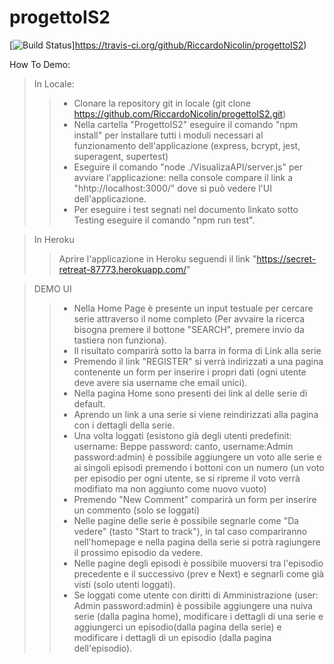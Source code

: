 # progettoIS2
[![Build Status](https://travis-ci.org/RiccardoNicolin/progettoIS2.svg?branch=main)]https://travis-ci.org/github/RiccardoNicolin/progettoIS2)


How To Demo:
> In Locale:
> > * Clonare la repository git in locale (git clone https://github.com/RiccardoNicolin/progettoIS2.git)
> > * Nella cartella "ProgettoIS2" eseguire il comando "npm install" per installare tutti i moduli necessari al funzionamento dell'applicazione (express, bcrypt, jest, superagent, supertest)
> > * Eseguire il comando "node ./VisualizaAPI/server.js" per avviare l'applicazione: nella console compare il link a "hhtp://localhost:3000/" dove si può vedere l'UI dell'applicazione.
> > * Per eseguire i test segnati nel documento linkato sotto Testing eseguire il comando "npm run test".

> In Heroku
> > Aprire l'applicazione in Heroku seguendi il link "https://secret-retreat-87773.herokuapp.com/"

> DEMO UI
> > * Nella Home Page è presente un input testuale per cercare serie attraverso il nome completo (Per avvaire la ricerca bisogna premere il bottone "SEARCH", premere invio da tastiera non funziona). 
> > * Il risultato comparirà sotto la barra in forma di Link alla serie
> > * Premendo il link "REGISTER" si verrà indirizzati a una pagina contenente un form per inserire i propri dati (ogni utente deve avere sia username che email unici).
> > * Nella pagina Home sono presenti dei link al delle serie di default.
> > * Aprendo un link a una serie si viene reindirizzati alla pagina con i dettagli della serie.
> > * Una volta loggati (esistono già degli utenti predefinit: username: Beppe password: canto, username:Admin password:admin) è possibile aggiungere un voto alle serie e ai singoli episodi premendo i bottoni con un numero (un voto per episodio per ogni utente, se si ripreme il voto verrà modifiato ma non aggiunto come nuovo vuoto)
> > * Premendo "New Comment" comparirà un form per inserire un commento (solo se loggati)
> > * Nelle pagine delle serie è possibile segnarle come "Da vedere" (tasto "Start to track"), in tal caso compariranno nell'homepage e nella pagina della serie si potrà ragiungere il prossimo episodio da vedere.
> > * Nelle pagine degli episodi è possibile muoversi tra l'episodio precedente e il successivo (prev e Next) e segnarli come già visti (solo utenti loggati).
> > * Se loggati come utente con diritti di Amministrazione (user: Admin password:admin) è possibile aggiungere una nuiva serie (dalla pagina home), modificare i dettagli di una serie e aggiungerci un episodio(dalla pagina della serie) e modificare i dettagli di un episodio (dalla pagina dell'episodio).
